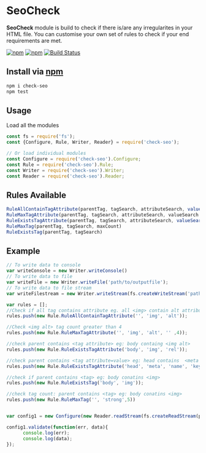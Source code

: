 # SeoCheck

**SeoCheck** module is build to check if there is/are any irregularites in your HTML file. You can customise your own set of rules to check if your end requirements are met.

[![npm](https://img.shields.io/badge/npm-v6.0.1-brightgreen.svg)](https://npmjs.com/package/check-seo)
[![npm](https://img.shields.io/badge/node-8.5.0-orange.svg)](https://npmjs.com/package/check-seo)
[![Build Status](https://travis-ci.org/murtuza007/SeoCheck.svg?branch=master)](https://travis-ci.org/murtuza007/SeoCheck)

## Install via [npm](https://npmjs.com)

```sh
npm i check-seo
npm test
```

## Usage

Load all the modules

```javascript
const fs = require('fs');
const {Configure, Rule, Writer, Reader} = require('check-seo');

// Or load individual modules 
const Configure = require('check-seo').Configure;
const Rule = require('check-seo').Rule;
const Writer = require('check-seo').Writer;
const Reader = require('check-seo').Reader;
```

## Rules Available

```javascript
RuleAllContainTagAttribute(parentTag, tagSearch, attributeSearch, valueSearch(optional))
RuleMaxTagAttribute(parentTag, tagSearch, attributeSearch, valueSearch or '', maxCount)
RuleExistsTagAttribute(parentTag, tagSearch, attributeSearch, valueSearch(optional))
RuleMaxTag(parentTag, tagSearch, maxCount)
RuleExistsTag(parentTag, tagSearch)
```

## Example

```javascript
// To write data to console 
var writeConsole = new Writer.writeConsole()
// To write data to file
var writeFile = new Writer.writeFile('path/to/outputfile');
// To write data to file stream
var writeFilestream = new Writer.writeStream(fs.createWriteStream('path/to/outputfile'));

var rules = [];
//Check if all tag contains attribute eg. all <img> contain alt attribute
rules.push(new Rule.RuleAllContainTagAttribute('', 'img', 'alt'));

//Check <img alt> tag count greater than 4 
rules.push(new Rule.RuleMaxTagAttribute('', 'img', 'alt', '' ,4));

//check parent contains <tag attribute> eg: body containg <img alt>
rules.push(new Rule.RuleExistsTagAttribute('body', 'img', 'rel'));

//check parent contains <tag attribute=value> eg: head contains  <meta name="keywords">
rules.push(new Rule.RuleExistsTagAttribute('head', 'meta', 'name', 'keywords'));

//check if parent contains <tag> eg: body conatins <img>
rules.push(new Rule.RuleExistsTag('body', 'img'));

//check tag count: parent contains <tag> eg: body conatins <img>
rules.push(new Rule.RuleMaxTag('', 'strong',5))


var config1 = new Configure(new Reader.readStream(fs.createReadStream(path/to/input)), writeConsole, rules);

config1.validate(function(err, data){
      console.log(err);
      console.log(data);
});

```
